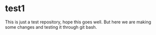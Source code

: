 # test1
This is just a test repository, hope this goes well. 
But here we are making some changes and testing it through git bash.
